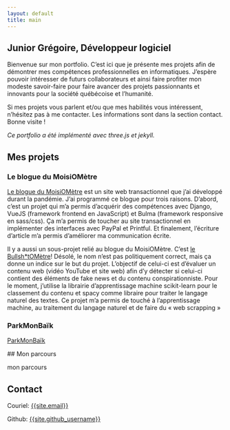```yaml
---
layout: default
title: main
---
```


<section markdown="1">

# Junior Grégoire, Développeur logiciel

  Bienvenue sur mon portfolio. C’est ici que je présente mes projets afin de démontrer mes compétences professionnelles en informatiques. J’espère pouvoir intéresser de futurs collaborateurs et ainsi faire profiter mon modeste savoir-faire pour faire avancer des projets passionnants et innovants pour la société québécoise et l’humanité.

  Si mes projets vous parlent et/ou que mes habilités vous intéressent, n’hésitez pas à me contacter. Les informations sont dans la section contact. Bonne visite !

  *Ce portfolio a été implémenté avec three.js et jekyll.*
</section>

<section markdown="1">

## Mes projets
### Le blogue du MoisiOMètre

[Le blogue du MoisiOMètre](https://moisiometre.xyz) est un site web transactionnel que j’ai développé durant la pandémie. J’ai programmé ce blogue pour trois raisons. D’abord, c’est un projet qui m’a permis d’acquérir des compétences avec Django, VueJS (framework frontend en JavaScript) et Bulma (framework responsive en sass/css). Ça m’a permis de toucher au site transactionnel en implémenter des interfaces avec PayPal et Printful. Et finalement, l’écriture d’article m’a permis d’améliorer ma communication écrite.

Il y a aussi un sous-projet relié au blogue du MoisiOMètre. C’est [le Bullsh*tOMètre](https://moisiometre.xyz/bullshit)! Désolé, le nom n’est pas politiquement correct, mais ça donne un indice sur le but du projet. L’objectif de celui-ci est d’évaluer un contenu web (vidéo YouTube et site web) afin d’y détecter si celui-ci contient des éléments de fake news et du contenu conspirationniste. Pour le moment, j’utilise la librairie d’apprentissage machine scikit-learn pour le classement du contenu et spacy comme libraire pour traiter le langage naturel des textes. Ce projet m’a permis de touché à l’apprentissage machine, au traitement du langage naturel et de faire du « web scrapping »

### ParkMonBaïk

  <a href="https://parkmonbaik.xyz">ParkMonBaïk</a>
</section>

<section markdown="1">
## Mon parcours

  mon parcours

</section>

<section markdown="0">
  <h2>Contact</h2>
  <p>Couriel: <a href="mailto:{{site.email}}">{{site.email}}</a></p>
  <p>Github: <a href="https://github.com/{{site.github_username}}">{{site.github_username}}</a></p>


</section>
